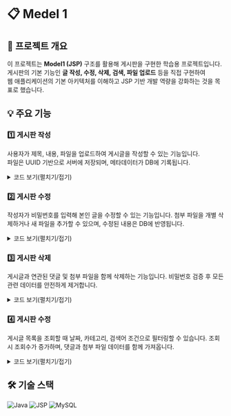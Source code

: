 # 📋 Medel 1

## 📝 프로젝트 개요

이 프로젝트는 **Model1 (JSP)** 구조를 활용해 게시판을 구현한 학습용 프로젝트입니다.  
게시판의 기본 기능인 **글 작성, 수정, 삭제, 검색, 파일 업로드** 등을 직접 구현하여  
웹 애플리케이션의 기본 아키텍처를 이해하고 JSP 기반 개발 역량을 강화하는 것을 목표로 했습니다.


## 💡 주요 기능

### 1️⃣ 게시판 작성

사용자가 제목, 내용, 파일을 업로드하여 게시글을 작성할 수 있는 기능입니다.  
파일은 UUID 기반으로 서버에 저장되며, 메타데이터가 DB에 기록됩니다.

  <details>
   <summary>코드 보기(펼치기/접기)</summary>
  
    postingProc.jsp
     
          <%
              BoardRepository boardRepository = BoardRepository.getInstance();
              FileRepository fileRepository = FileRepository.getInstance();
          
              boolean isMultipart = ServletFileUpload.isMultipartContent(request);
          
              if (!isMultipart) {
                  response.sendRedirect("posting.jsp");
              }
          
              DiskFileItemFactory diskFileItemFactory = new DiskFileItemFactory();
              ServletFileUpload servletFileUpload = new ServletFileUpload(diskFileItemFactory);
              servletFileUpload.setHeaderEncoding("UTF-8");
              servletFileUpload.setSizeMax(2 * 1024 * 1024);
          
              List<FileItem> fileItemList = servletFileUpload.parseRequest(request);
          
          
              int categoryId = 0;
              String userName = null;
              String password = null;
              String passwordRe = null;
              String title = null;
              String content = null;
              List<File> fileList = new ArrayList<>();
          
              for (FileItem item : fileItemList) {
                  String fieldName = item.getFieldName();
                  String fieldValue = item.getString("UTF-8");
          
                  // Text Field
                  if (item.isFormField()) {
                      if ("categoryId".equals(fieldName)) {
                          categoryId = Integer.parseInt(fieldValue);
                      } else if ("userName".equals(fieldName)) {
                          userName = fieldValue;
                      } else if ("password".equals(fieldName)) {
                          password = fieldValue;
                      } else if ("passwordRe".equals(fieldName)) {
                          passwordRe = fieldValue;
                      } else if ("title".equals(fieldName)) {
                          title = fieldValue;
                      } else if ("content".equals(fieldName)) {
                          content = fieldValue;
                      }
                  }
                  // File Field
                  else {
                      boolean fileNullCheck = item == null || item.getName().isEmpty();
                      if (!fileNullCheck) {
                          int size = (int) item.getSize();
                          String physicalName = UUID.randomUUID().toString();
                          String fileName = item.getName();
                          String extension = FilenameUtils.getExtension(fileName);
          
                          File file = File.builder()
                                  .physicalName(physicalName)
                                  .originalName(fileName)
                                  .extension(extension)
                                  .size(size)
                                  .filePath("/Users/user/upload")
                                  .build();
          
                          fileList.add(file);
          
                          String filePath = "/Users/user/upload/" + physicalName + "." + extension;
                          java.io.File uploadedFile = new java.io.File(filePath);
                          item.write(uploadedFile);
                      }
                  }
              }
          
              Board board = Board.builder()
                      .userName(userName)
                      .categoryId(categoryId)
                      .password(password)
                      .passwordRe(passwordRe)
                      .title(title)
                      .content(content)
                      .build();
          
              if (!BoardValidator.validateBoardForPost(board)) {
                  response.sendRedirect("error.jsp");
              }
          
              int boardId = boardRepository.insertBoard(board);
              for (File file : fileList) {
                  file.setBoardId(boardId);
                  fileRepository.insertFile(file);
              }
          
          
              response.sendRedirect("list.jsp");
          %>
  </details>

### 2️⃣ 게시판 수정

작성자가 비밀번호를 입력해 본인 글을 수정할 수 있는 기능입니다.
첨부 파일을 개별 삭제하거나 새 파일을 추가할 수 있으며, 수정된 내용은 DB에 반영됩니다.

  <details>
   <summary>코드 보기(펼치기/접기)</summary>
  
    editProc.jsp
     
            <%
              BoardRepository boardRepository = BoardRepository.getInstance();
              FileRepository fileRepository = FileRepository.getInstance();
              int boardId = Integer.parseInt(request.getParameter("boardId"));
          
              boolean isMultipart = ServletFileUpload.isMultipartContent(request);
          
              if (!isMultipart) {
                  response.sendRedirect("list.jsp");
              }
          
              DiskFileItemFactory diskFileItemFactory = new DiskFileItemFactory();
              ServletFileUpload servletFileUpload = new ServletFileUpload(diskFileItemFactory);
              servletFileUpload.setHeaderEncoding("UTF-8");
              servletFileUpload.setSizeMax(2 * 1024 * 1024);
          
              List<FileItem> fileItemList = servletFileUpload.parseRequest(request);
          
              String userName = null;
              String password = null;
              String title = null;
              String content = null;
              List<Integer> deleteFileIdList = new ArrayList<>();
              List<File> newFileList = new ArrayList<>();
          
              for (FileItem item : fileItemList) {
                  // Text Field
                  String fieldName = item.getFieldName();
                  String fieldValue = item.getString("UTF-8");
                  if (item.isFormField()) {
                      if ("userName".equals(fieldName)) {
                          userName = fieldValue;
                      } else if ("password".equals(fieldName)) {
                          password = fieldValue;
                      } else if ("title".equals(fieldName)) {
                          title = fieldValue;
                      } else if ("content".equals(fieldName)) {
                          content = fieldValue;
                      } else if ("deleteFileId".equals(fieldName)) {
                          if (fieldValue != null && !fieldValue.trim().isEmpty()) {
                              String[] fileIdArray = fieldValue.split(",");
                              for (String idStr : fileIdArray) {
                                  int fileId = Integer.parseInt(idStr.trim());
                                  deleteFileIdList.add(fileId);
                              }
                          }
                      }
                  } else {
                      boolean fileNullCheck = item == null || item.getName().isEmpty();
                      if (!fileNullCheck) {
                          int size = (int) item.getSize();
                          String physicalName = UUID.randomUUID().toString();
                          String fileName = item.getName();
                          String extension = FilenameUtils.getExtension(fileName);
          
                          File file = File.builder()
                                  .physicalName(physicalName)
                                  .originalName(fileName)
                                  .extension(extension)
                                  .size(size)
                                  .filePath("/Users/user/upload")
                                  .build();
          
                          newFileList.add(file);
          
                          String filePath = "/Users/user/upload/" + physicalName + "." + extension;
                          java.io.File uploadedFile = new java.io.File(filePath);
                          item.write(uploadedFile);
                      }
                  }
              }
              if (boardRepository.selectBoardByPassword(boardId, password) != 1) {
                  response.sendRedirect("error.jsp");
              }
          
              Board board = Board.builder()
                      .boardId(boardId)
                      .userName(userName)
                      .title(title)
                      .content(content)
                      .build();
          
              if (!BoardValidator.validateBoardForEdit(board)) {
                  response.sendRedirect("error.jsp");
              }
          
              boardRepository.updateBoard(board);
          
              for (int fileId : deleteFileIdList) {
                  fileRepository.deleteById(fileId);
              }
          
              for (File file : newFileList) {
                  file.setBoardId(boardId);
                  fileRepository.insertFile(file);
              }
          
              response.sendRedirect("list.jsp");
          %>
       
  </details>
  
### 3️⃣ 게시판 삭제

게시글과 연관된 댓글 및 첨부 파일을 함께 삭제하는 기능입니다.
비밀번호 검증 후 모든 관련 데이터를 안전하게 제거합니다.

  <details>
   <summary>코드 보기(펼치기/접기)</summary>
  
    delete.jsp
     
        <%
            int boardId = Integer.parseInt(request.getParameter("boardId"));
        
            BoardRepository boardRepository = BoardRepository.getInstance();
            CommentRepository commentRepository = CommentRepository.getInstance();
            FileRepository fileRepository = FileRepository.getInstance();
        
            commentRepository.deleteCommentsByBoardId(boardId);
            fileRepository.deleteByBoardId(boardId);
            boardRepository.deleteById(boardId);
        
            response.sendRedirect("list.jsp");
        %>
    
  </details>
  
### 4️⃣ 게시판 수정

게시글 목록을 조회할 때 날짜, 카테고리, 검색어 조건으로 필터링할 수 있습니다.
조회 시 조회수가 증가하며, 댓글과 첨부 파일 데이터를 함께 가져옵니다.

  <details>
   <summary>코드 보기(펼치기/접기)</summary>
  
    add.jsp
     
            <%
              int boardId = Integer.parseInt(request.getParameter("boardId"));
              String startDate = request.getParameter("startDate");
              String endDate = request.getParameter("endDate");
              String categoryId = request.getParameter("categoryId");
              String searchText = request.getParameter("searchText");
              String pageNum = request.getParameter("pageNum");
          
              BoardRepository boardRepository = BoardRepository.getInstance();
              Board board = boardRepository.selectBoardById(boardId);
              boardRepository.plusViews(boardId);
          
              CommentRepository commentRepository = CommentRepository.getInstance();
              List<Comment> commentList = commentRepository.selectCommentListByBoardId(boardId);
          
              FileRepository fileRepository = FileRepository.getInstance();
              List<File> fileList = fileRepository.selectFileListByBoardId(boardId);
          %>
          <html>
          <head>
              <title>Title</title>
          </head>
    
         ...
     
     
    SearchCondition Util
     
        /**
         * 검색조건이 없는 경우와 검색조건이 있는 경우에 맞는 SearchCondition 반환
         *
         * @param startDate  처음 검색 기간
         * @param endDate    끝 검색 기간
         * @param categoryId 카테고리
         * @param searchText 검색어
         * @param pageNum    페이지
         * @return 검색조건 객체
         */
        public static SearchCondition parameterToSearchCondition(String startDate, String endDate, String categoryId, String searchText, String pageNum) {
            boolean isInit = startDate == null || endDate == null || categoryId == null || searchText == null;
            if (isInit) {
                return new SearchCondition();
            } else {
                if (pageNum == null) {
                    pageNum = "1";
                }
                return new SearchCondition(startDate, endDate, categoryId, searchText, pageNum);
            }
        }

  </details>
    
## 🛠 기술 스택
![Java](https://img.shields.io/badge/Java-E76F00?style=for-the-badge&logo=java&logoColor=white)
![JSP](https://img.shields.io/badge/JSP-F57C00?style=for-the-badge)
![MySQL](https://img.shields.io/badge/MySQL-00618A?style=for-the-badge&logo=mysql&logoColor=white)
